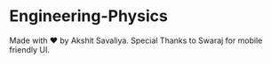 # Engineering-Physics
Made with ❤️ by Akshit Savaliya.
Special Thanks to Swaraj for mobile friendly UI.
